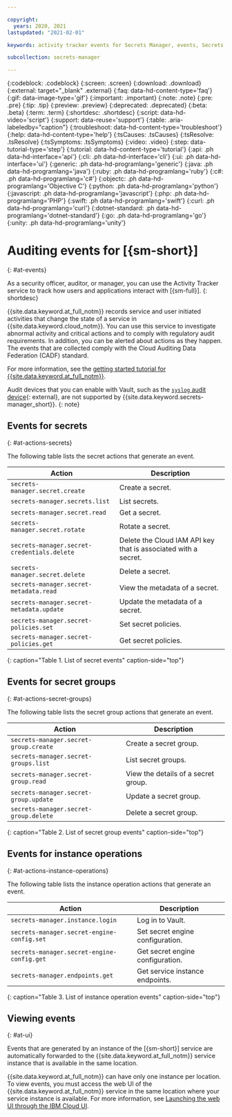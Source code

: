 ```yaml
---

copyright:
  years: 2020, 2021
lastupdated: "2021-02-01"

keywords: activity tracker events for Secrets Manager, events, Secrets Manager actions

subcollection: secrets-manager

---
```


{:codeblock: .codeblock}
{:screen: .screen}
{:download: .download}
{:external: target="_blank" .external}
{:faq: data-hd-content-type='faq'}
{:gif: data-image-type='gif'}
{:important: .important}
{:note: .note}
{:pre: .pre}
{:tip: .tip}
{:preview: .preview}
{:deprecated: .deprecated}
{:beta: .beta}
{:term: .term}
{:shortdesc: .shortdesc}
{:script: data-hd-video='script'}
{:support: data-reuse='support'}
{:table: .aria-labeledby="caption"}
{:troubleshoot: data-hd-content-type='troubleshoot'}
{:help: data-hd-content-type='help'}
{:tsCauses: .tsCauses}
{:tsResolve: .tsResolve}
{:tsSymptoms: .tsSymptoms}
{:video: .video}
{:step: data-tutorial-type='step'}
{:tutorial: data-hd-content-type='tutorial'}
{:api: .ph data-hd-interface='api'}
{:cli: .ph data-hd-interface='cli'}
{:ui: .ph data-hd-interface='ui'}
{:generic: .ph data-hd-programlang='generic'}
{:java: .ph data-hd-programlang='java'}
{:ruby: .ph data-hd-programlang='ruby'}
{:c#: .ph data-hd-programlang='c#'}
{:objectc: .ph data-hd-programlang='Objective C'}
{:python: .ph data-hd-programlang='python'}
{:javascript: .ph data-hd-programlang='javascript'}
{:php: .ph data-hd-programlang='PHP'}
{:swift: .ph data-hd-programlang='swift'}
{:curl: .ph data-hd-programlang='curl'}
{:dotnet-standard: .ph data-hd-programlang='dotnet-standard'}
{:go: .ph data-hd-programlang='go'}
{:unity: .ph data-hd-programlang='unity'}

# Auditing events for [{sm-short}]
{: #at-events}

As a security officer, auditor, or manager, you can use the Activity Tracker service to track how users and applications interact with [{sm-full}].
{: shortdesc}

{{site.data.keyword.at_full_notm}} records service and user initiated activities that change the state of a service in {{site.data.keyword.cloud_notm}}. You can use this service to investigate abnormal activity and critical actions and to comply with regulatory audit requirements. In addition, you can be alerted about actions as they happen. The events that are collected comply with the Cloud Auditing Data Federation (CADF) standard.

For more information, see the [getting started tutorial for {{site.data.keyword.at_full_notm}}](/docs/Activity-Tracker-with-LogDNA?topic=Activity-Tracker-with-LogDNA-getting-started).

Audit devices that you can enable with Vault, such as the [`syslog` audit device](https://www.vaultproject.io/docs/audit/syslog){: external}, are not supported by {{site.data.keyword.secrets-manager_short}}.
{: note}

## Events for secrets
{: #at-actions-secrets}

The following table lists the secret actions that generate an event.

| Action                                      | Description                                                    |
| ------------------------------------------- | -------------------------------------------------------------- |
| `secrets-manager.secret.create`             | Create a secret.                                               |
| `secrets-manager.secrets.list`              | List secrets.                                                  |
| `secrets-manager.secret.read`               | Get a secret.                                                  |
| `secrets-manager.secret.rotate`             | Rotate a secret.                                               |
| `secrets-manager.secret-credentials.delete` | Delete the Cloud IAM API key that is associated with a secret. |
| `secrets-manager.secret.delete`             | Delete a secret.                                               |
| `secrets-manager.secret-metadata.read`      | View the metadata of a secret.                                 |
| `secrets-manager.secret-metadata.update`    | Update the metadata of a secret.                               |
| `secrets-manager.secret-policies.set`       | Set secret policies.                                           |
| `secrets-manager.secret-policies.get`       | Get secret policies.                                           |
{: caption="Table 1. List of secret events" caption-side="top"}


## Events for secret groups
{: #at-actions-secret-groups}

The following table lists the secret group actions that generate an event.

| Action                                | Description                         |
| ------------------------------------- | ----------------------------------- |
| `secrets-manager.secret-group.create` | Create a secret group.              |
| `secrets-manager.secret-groups.list`  | List secret groups.                 |
| `secrets-manager.secret-group.read`   | View the details of a secret group. |
| `secrets-manager.secret-group.update` | Update a secret group.              |
| `secrets-manager.secret-group.delete` | Delete a secret group.              |
{: caption="Table 2. List of secret group events" caption-side="top"}


## Events for instance operations
{: #at-actions-instance-operations}

The following table lists the instance operation actions that generate an event.

| Action                                     | Description                      |
| ------------------------------------------ | -------------------------------- |
| `secrets-manager.instance.login`           | Log in to Vault.                 |
| `secrets-manager.secret-engine-config.set` | Set secret engine configuration. |
| `secrets-manager.secret-engine-config.get` | Get secret engine configuration. |
| `secrets-manager.endpoints.get`            | Get service instance endpoints.  |
{: caption="Table 3. List of instance operation events" caption-side="top"}


## Viewing events
{: #at-ui}

 



Events that are generated by an instance of the [{sm-short}] service are automatically forwarded to the {{site.data.keyword.at_full_notm}} service instance that is available in the same location.

{{site.data.keyword.at_full_notm}} can have only one instance per location. To view events, you must access the web UI of the {{site.data.keyword.at_full_notm}} service in the same location where your service instance is available. For more information, see [Launching the web UI through the IBM Cloud UI](/docs/Activity-Tracker-with-LogDNA?topic=Activity-Tracker-with-LogDNA-launch#launch_cloud_ui).

